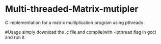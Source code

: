 # Multi-threaded-Matrix-mutipler
C implementation for a matrix multiplication program using pthreads


#Usage
simply download the .c file and compile(with -lpthread flag in gcc) and run it. 
